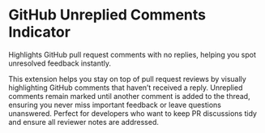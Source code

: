 # GitHub Unreplied Comments Indicator

Highlights GitHub pull request comments with no replies, helping you spot unresolved feedback instantly.

This extension helps you stay on top of pull request reviews by visually highlighting GitHub comments that haven’t received a reply. Unreplied comments remain marked until another comment is added to the thread, ensuring you never miss important feedback or leave questions unanswered. Perfect for developers who want to keep PR discussions tidy and ensure all reviewer notes are addressed.
